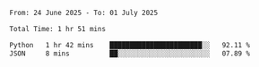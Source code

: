 <!--START_SECTION:waka-->

```txt
From: 24 June 2025 - To: 01 July 2025

Total Time: 1 hr 51 mins

Python   1 hr 42 mins    ███████████████████████░░   92.11 %
JSON     8 mins          ██░░░░░░░░░░░░░░░░░░░░░░░   07.89 %
```

<!--END_SECTION:waka-->
